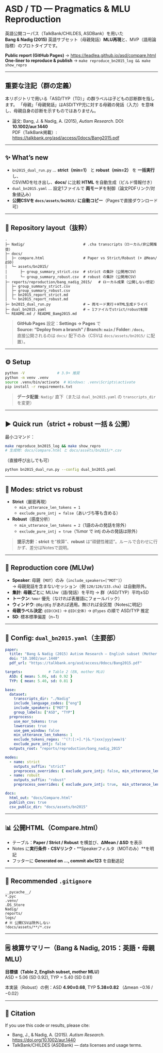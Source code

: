 # ASD / TD — Pragmatics & MLU Reproduction

英語公開コーパス（TalkBank/CHILDES, ASDBank）を用いた  
**Bang & Nadig (2015)** 英語サブセット（母親発話）**MLU再現**と、MVP（語用論指標）のプロトタイプです。

**Public report (GitHub Pages)** → https://leadlea.github.io/asd/compare.html  
**One-liner to reproduce & publish** → `make reproduce_bn2015_log && make show_repro`

---

## 重要な注記（群の定義）
本リポジトリで用いる「ASD/TYP（TD）」の群ラベルは子どもの診断群を指します。
「母親」「母親発話」はASD/TYP児に対する母親の発話（入力）を意味し、母親自身の診断を示すものではありません。

- 論文: Bang, J. & Nadig, A. (2015), *Autism Research*. DOI: **10.1002/aur.1440**  
  PDF（TalkBank掲載）: https://talkbank.org/asd/access/0docs/Bang2015.pdf

---

## ✨ What’s new

- `bn2015_dual_run.py` … **strict（min=1）** と **robust（min=2）** を **一括実行**し、  
  CSV/MDを吐き出し、**docs/** に比較 **HTML** を自動生成（ビルド情報付き）
- `dual_bn2015.yaml` … 設定1ファイルで **両モード**を制御（論文PDFリンク/対象値込み）
- **公開CSVを `docs/assets/bn2015/` に自動コピー**（Pagesで直接ダウンロード可）

---

## 📁 Repository layout（抜粋）

```
.
├─ Nadig/                           # .cha transcripts（ローカル/非公開推奨）
├─ docs/
│  ├─ compare.html                  # Paper vs Strict/Robust (+ ΔMean/ΔSD)
│  └─ assets/bn2015/
│      ├─ group_summary_strict.csv  # strict の集計（公開用CSV）
│      └─ group_summary_robust.csv  # robust の集計（公開用CSV）
├─ reports/reproduction/bang_nadig_2015/   # ローカル成果（公開しない想定）
│  ├─ group_summary_strict.csv
│  ├─ group_summary_robust.csv
│  ├─ bn2015_report_strict.md
│  └─ bn2015_report_robust.md
├─ bn2015_dual_run.py               # ← 両モード実行＋HTML生成ドライバ
├─ dual_bn2015.yaml                 # ← 1ファイルでstrict/robust制御
└─ README.md / README_Bamg2015.md
```

> **GitHub Pages** 設定：**Settings → Pages** で  
> **Source: “Deploy from a branch” / Branch: `main` / Folder: `/docs`**。  
> 直接公開されるのは `docs/` 配下のみ（CSVは `docs/assets/bn2015/` に配置）。

---

## ⚙️ Setup

```bash
python -V               # 3.9+ 推奨
python -m venv .venv
source .venv/bin/activate  # Windows: .venv\Scripts\activate
pip install -r requirements.txt
```
> **データ配置**: `Nadig/` 直下（または `dual_bn2015.yaml` の `transcripts_dir` を変更）

---

## ▶️ Quick run（strict + robust 一括 & 公開）

最小コマンド：

```bash
make reproduce_bn2015_log && make show_repro
# 生成物: docs/compare.html と docs/assets/bn2015/*.csv
```

（直接呼び出しでも可）
```bash
python bn2015_dual_run.py --config dual_bn2015.yaml
```

---

## 🔬 Modes: strict vs robust

- **Strict**（厳密再現）  
  - `min_utterance_len_tokens = 1`  
  - `exclude_pure_intj = false`（あいづち等も含める）
- **Robust**（感度分析）  
  - `min_utterance_len_tokens = 2`（1語のみの発話を除外）  
  - `exclude_pure_intj = true`（%mor で intj のみの発話は除外）

> **提示方針**：**strict** を“検算”、**robust** は“頑健性確認”。ルールで合わせに行かず、差分はNotesで説明。

---

## 🧪 Reproduction core (MLUw)

- **Speaker**: 母親（`MOT`）のみ（`include_speakers=["MOT"]`）  
  → 母親発話を含まないセッション（例 `120/126/133.cha`）は自動除外。  
- **集計**: **母親ごと**に MLUw（語/発話）を平均 → 群（ASD/TYP）平均±SD  
- **トークン**: `%mor` 優先（なければ表層語にフォールバック）  
- **ウィンドウ**: `@Bg/@Eg` があれば適用。無ければ全区間（Notesに明記）  
- **母親ラベル決定**: `@ID(CHI)` → `@ID(全体)` → `@Types` の順で ASD/TYP 推定  
- **SD**: 標本標準偏差（n−1）

---

## 🧾 Config: `dual_bn2015.yaml`（主要部）

```yaml
paper:
  title: "Bang & Nadig (2015) Autism Research — English subset (Mother input)"
  doi: "10.1002/aur.1440"
  pdf_url: "https://talkbank.org/asd/access/0docs/Bang2015.pdf"

targets:            # Table 2 (EN, mother MLU)
  ASD: { mean: 5.06, sd: 0.92 }
  TYP: { mean: 5.40, sd: 0.81 }

base:
  dataset:
    transcripts_dir: "./Nadig"
    include_language_codes: ["eng"]
    include_speakers: ["MOT"]
    group_labels: ["ASD", "TYP"]
  preprocess:
    use_mor_tokens: true
    lowercase: true
    use_gem_window: false
    min_utterance_len_tokens: 1
    exclude_tokens_regex: '^(?:[:+].*|&.*|xxx|yyy|www)$'
    exclude_pure_intj: false
  outputs_root: "reports/reproduction/bang_nadig_2015"

modes:
  - name: strict
    outputs_suffix: "strict"
    preprocess_overrides: { exclude_pure_intj: false, min_utterance_len_tokens: 1 }
  - name: robust
    outputs_suffix: "robust"
    preprocess_overrides: { exclude_pure_intj: true,  min_utterance_len_tokens: 2 }

docs:
  html_out: "docs/Compare.html"
  publish_csv: true
  csv_public_dir: "docs/assets/bn2015"
```

---

## 📊 公開HTML（Compare.html）
- テーブル：**Paper / Strict / Robust** を横並び、**ΔMean / ΔSD** を表示
- Notes に**実行条件**・**CSVリンク**・**Speakerフィルタ（MOTのみ）**を明記
- フッターに **Generated on …, commit abc123** を自動追記

---

## 📝 Recommended `.gitignore`

```
__pycache__/
*.pyc
.venv/
.DS_Store
Nadig/
reports/
logs/
# ※ 公開CSVは除外しない
!docs/assets/**/*.csv
```

---

## 🗒️ 検算サマリー（Bang & Nadig, 2015：英語・母親 MLU）

**目標値（Table 2, English subset, mother MLU）**  
ASD = 5.06 (SD 0.92), TYP = 5.40 (SD 0.81)

本実装（Robust）の例：ASD **4.90±0.68**, TYP **5.38±0.82** （Δmean −0.16 / −0.02）

---

## 📄 Citation

If you use this code or results, please cite:
- Bang, J., & Nadig, A. (2015). *Autism Research*. https://doi.org/10.1002/aur.1440  
- TalkBank/CHILDES (ASDBank) — data licenses and usage terms.
